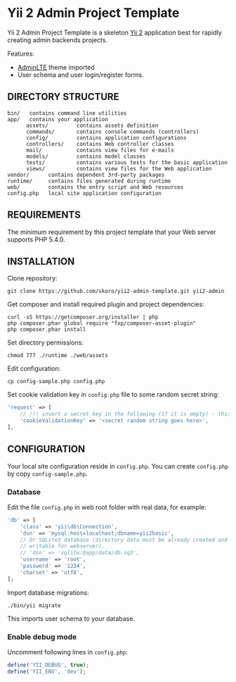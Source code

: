 Yii 2 Admin Project Template
============================

Yii 2 Admin Project Template is a skeleton [Yii 2](http://www.yiiframework.com/) application best for rapidly creating admin backends projects.

Features:
* [AdminLTE](https://github.com/almasaeed2010/AdminLTE) theme imported
* User schema and user login/register forms.

DIRECTORY STRUCTURE
-------------------

    bin/   contains command line utilities
    app/   contains your application 
          assets/         contains assets definition
          commands/       contains console commands (controllers)
          config/         contains application configurations
          controllers/    contains Web controller classes
          mail/           contains view files for e-mails
          models/         contains model classes
          tests/          contains various tests for the basic application
          views/          contains view files for the Web application
    vendor/      contains dependent 3rd-party packages
    runtime/     contains files generated during runtime
    web/         contains the entry script and Web resources
    config.php   local site application configuration

REQUIREMENTS
------------

The minimum requirement by this project template that your Web server supports PHP 5.4.0.

INSTALLATION
------------

Clone repository:
~~~
git clone https://github.com/skoro/yii2-admin-template.git yii2-admin
~~~

Get composer and install required plugin and project dependencies:
~~~
curl -sS https://getcomposer.org/installer | php
php composer.phar global require "fxp/composer-asset-plugin"
php composer.phar install
~~~

Set directory permissions:
~~~
chmod 777 ./runtime ./web/assets
~~~

Edit configuration:
~~~
cp config-sample.php config.php
~~~

Set cookie validation key in `config.php` file to some random secret string:

```php
'request' => [
    // !!! insert a secret key in the following (if it is empty) - this is required by cookie validation
    'cookieValidationKey' => '<secret random string goes here>',
],
```

CONFIGURATION
-------------

Your local site configuration reside in `config.php`. You can create `config.php`
by copy `config-sample.php`.

### Database

Edit the file `config.php` in web root folder with real data, for example:
```php
'db' => [
    'class' => 'yii\db\Connection',
    'dsn' => 'mysql:host=localhost;dbname=yii2basic',
    // Or SQLite3 database (directory data must be already created and must be
    // writable for webserver).
    // 'dsn' => 'sqlite:@app/data/db.sq3',
    'username' => 'root',
    'password' => '1234',
    'charset' => 'utf8',
];
```

Import database migrations:
```
./bin/yii migrate
```
This imports user schema to your database.

### Enable debug mode

Uncomment following lines in `config.php`:
```php
define('YII_DEBUG', true);
define('YII_ENV', 'dev');
```